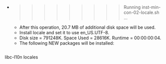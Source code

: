 * >>>>>>>>> Running inst-min-con-02-locale.sh ...
  * After this operation, 20.7 MB of additional disk space will be used.
  * Install locale and set it to use en_US.UTF-8.
  * Disk size = 791248K. Space Used = 28616K. Runtime = 00:00:00:04.
  * The following NEW packages will be installed:
  ```bash
libc-l10n locales
  ```
